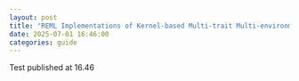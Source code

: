 ```yaml
---
layout: post
title: "REML Implementations of Kernel-based Multi-trait Multi-environment Genomic Prediction Models"
date: 2025-07-01 16:46:00
categories: guide
---
```


Test published at 16.46
